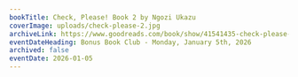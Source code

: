 ```yaml
---
bookTitle: Check, Please! Book 2 by Ngozi Ukazu
coverImage: uploads/check-please-2.jpg
archiveLink: https://www.goodreads.com/book/show/41541435-check-please-book-2
eventDateHeading: Bonus Book Club - Monday, January 5th, 2026
archived: false
eventDate: 2026-01-05
---
```


